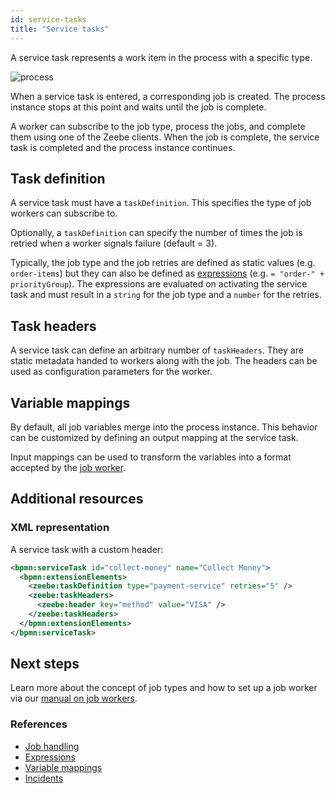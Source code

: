 ```yaml
---
id: service-tasks
title: "Service tasks"
---
```


A service task represents a work item in the process with a specific type.

![process](../assets/order-process.png)

When a service task is entered, a corresponding job is created. The process instance stops at this point and waits until the job is complete.

A worker can subscribe to the job type, process the jobs, and complete them using one of the Zeebe clients. When the job is complete, the service task is completed and the process instance continues.

## Task definition

A service task must have a `taskDefinition`. This specifies the type of job workers can subscribe to.

Optionally, a `taskDefinition` can specify the number of times the job is retried when a worker signals failure (default = 3).

Typically, the job type and the job retries are defined as static values (e.g. `order-items`) but they can also be defined as [expressions](/product-manuals/concepts/expressions.md) (e.g. `= "order-" + priorityGroup`). The expressions are evaluated on activating the service task and must result in a `string` for the job type and a `number` for the retries.

## Task headers

A service task can define an arbitrary number of `taskHeaders`. They are static metadata handed to workers along with the job. The headers can be used as configuration parameters for the worker.

## Variable mappings

By default, all job variables merge into the process instance. This behavior can be customized by defining an output mapping at the service task.

Input mappings can be used to transform the variables into a format accepted by the [job worker](/product-manuals/concepts/job-workers.md).

## Additional resources

### XML representation

A service task with a custom header:

```xml
<bpmn:serviceTask id="collect-money" name="Collect Money">
  <bpmn:extensionElements>
    <zeebe:taskDefinition type="payment-service" retries="5" />
    <zeebe:taskHeaders>
      <zeebe:header key="method" value="VISA" />
    </zeebe:taskHeaders>
  </bpmn:extensionElements>
</bpmn:serviceTask>
```

## Next steps

Learn more about the concept of job types and how to set up a job worker via our [manual on job workers](/product-manuals/concepts/job-workers.md).

### References

- [Job handling](/product-manuals/concepts/job-workers.md)
- [Expressions](/product-manuals/concepts/expressions.md)
- [Variable mappings](/product-manuals/concepts/variables.md#inputoutput-variable-mappings)
- [Incidents](/product-manuals/concepts/incidents.md)
